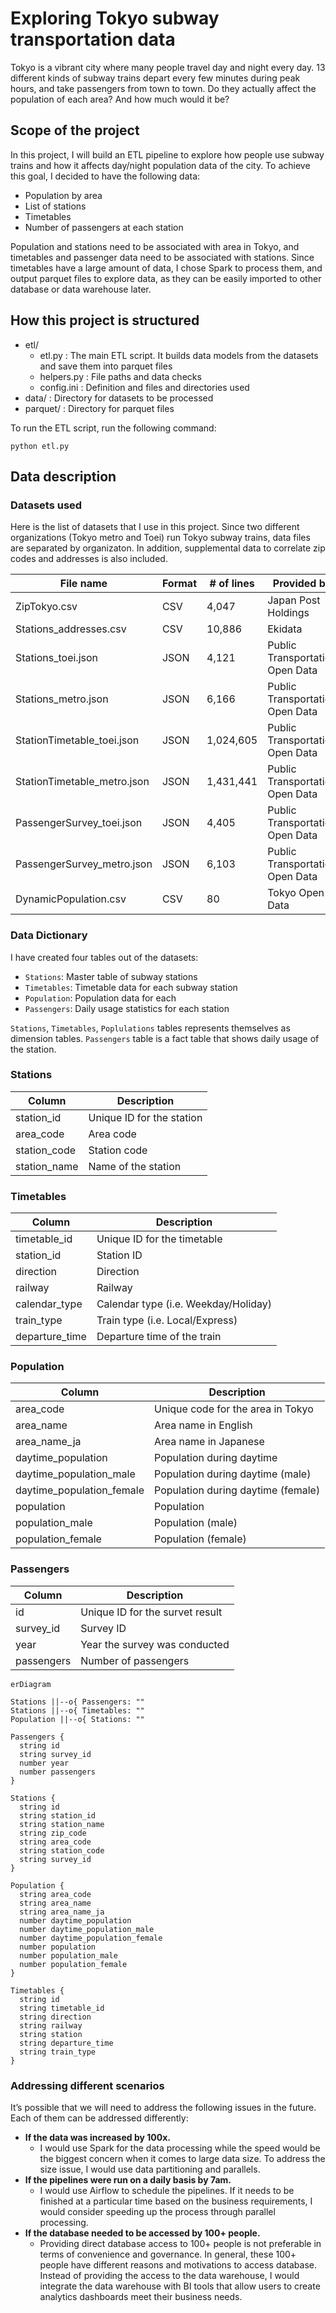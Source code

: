 # Exploring Tokyo subway transportation data

Tokyo is a vibrant city where many people travel day and night every day. 13 different kinds of subway trains depart every few minutes during peak hours, and take passengers from town to town. Do they actually affect the population of each area? And how much would it be?

## Scope of the project
<!-- Explain what you plan to do in the project in more detail. What data do you use? What is your end solution look like? What tools did you use? etc -->

In this project, I will build an ETL pipeline to explore how people use subway trains and how it affects day/night population data of the city.
To achieve this goal, I decided to have the following data:

- Population by area
- List of stations
- Timetables
- Number of passengers at each station

Population and stations need to be associated with area in Tokyo, and timetables and passenger data need to be associated with stations.
Since timetables have a large amount of data, I chose Spark to process them, and output parquet files to explore data, as they can be easily imported to other database or data warehouse later.

## How this project is structured

- etl/
  - etl.py : The main ETL script. It builds data models from the datasets and save them into parquet files
  - helpers.py : File paths and data checks
  - config.ini : Definition and files and directories used
- data/ : Directory for datasets to be processed
- parquet/ : Directory for parquet files

To run the ETL script, run the following command:

```
python etl.py
```

## Data description
<!-- Describe the data sets you're using. Where did it come from? What type of information is included? -->

### Datasets used

Here is the list of datasets that I use in this project. Since two different organizations (Tokyo metro and Toei) run Tokyo subway trains, data files are separated by organizaton. In addition, supplemental data to correlate zip codes and addresses is also included.

| File name | Format | # of lines | Provided by |
|--|--|--|--|
| ZipTokyo.csv | CSV | 4,047 | Japan Post Holdings |
| Stations_addresses.csv | CSV | 10,886 | Ekidata |
| Stations_toei.json | JSON | 4,121 | Public Transportation Open Data |
| Stations_metro.json | JSON | 6,166 | Public Transportation Open Data |
| StationTimetable_toei.json | JSON | 1,024,605 | Public Transportation Open Data |
| StationTimetable_metro.json | JSON | 1,431,441 | Public Transportation Open Data |
| PassengerSurvey_toei.json | JSON | 4,405 | Public Transportation Open Data |
| PassengerSurvey_metro.json | JSON | 6,103 | Public Transportation Open Data |
| DynamicPopulation.csv | CSV | 80 | Tokyo Open Data |
    
### Data Dictionary

I have created four tables out of the datasets:

- `Stations`: Master table of subway stations
- `Timetables`: Timetable data for each subway station
- `Population`: Population data for each 
- `Passengers`: Daily usage statistics for each station

`Stations`, `Timetables`, `Poplulations` tables represents themselves as dimension tables.
`Passengers` table is a fact table that shows daily usage of the station.

### Stations

| Column | Description |
|---|---|
| station_id | Unique ID for the station |
| area_code | Area code |
| station_code | Station code |
| station_name | Name of the station |

### Timetables

| Column | Description |
|---|---|
| timetable_id | Unique ID for the timetable |
| station_id | Station ID |
| direction | Direction |
| railway | Railway |
| calendar_type | Calendar type (i.e. Weekday/Holiday) |
| train_type | Train type (i.e. Local/Express) |
| departure_time | Departure time of the train |

### Population

| Column | Description |
|---|---|
| area_code | Unique code for the area in Tokyo |
| area_name | Area name in English |
| area_name_ja | Area name in Japanese |
| daytime_population | Population during daytime |
| daytime_population_male | Population during daytime (male) |
| daytime_population_female | Population during daytime (female) |
| population | Population |
| population_male | Population (male) |
| population_female | Population (female) |

### Passengers

| Column | Description |
|---|---|
| id | Unique ID for the survet result |
| survey_id | Survey ID |
| year | Year the survey was conducted |
| passengers | Number of passengers |


```mermaid
erDiagram

Stations ||--o{ Passengers: ""
Stations ||--o{ Timetables: ""
Population ||--o{ Stations: ""

Passengers {
  string id
  string survey_id
  number year
  number passengers
}

Stations {
  string id
  string station_id
  string station_name
  string zip_code
  string area_code
  string station_code
  string survey_id
}

Population {
  string area_code
  string area_name
  string area_name_ja
  number daytime_population
  number daytime_population_male
  number daytime_population_female
  number population
  number population_male
  number population_female
}

Timetables {
  string id
  string timetable_id
  string direction
  string railway
  string station
  string departure_time
  string train_type
}
```

### Addressing different scenarios

It’s possible that we will need to address the following issues in the future. Each of them can be addressed differently:

- **If the data was increased by 100x.**
    - I would use Spark for the data processing while the speed would be the biggest concern when it comes to large data size. To address the size issue, I would use data partitioning and parallels.
- **If the pipelines were run on a daily basis by 7am.**
    - I would use Airflow to schedule the pipelines. If it needs to be finished at a particular time based on the business requirements, I would consider speeding up the process through parallel processing.
- **If the database needed to be accessed by 100+ people.**
    - Providing direct database access to 100+ people is not preferable in terms of convenience and governance. In general, these 100+ people have different reasons and motivations to access database. Instead of providing the access to the data warehouse, I would integrate the data warehouse with BI tools that allow users to create analytics dashboards meet their business needs.

